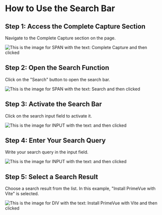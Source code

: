 

  # How to Use the Search Bar

## Step 1: Access the Complete Capture Section

Navigate to the Complete Capture section on the page.

![This is the image for SPAN with the text: Complete Capture and then clicked](/img/use_the_search_bar/step_1.png)

## Step 2: Open the Search Function

Click on the "Search" button to open the search bar.

![This is the image for SPAN with the text: Search and then clicked](/img/use_the_search_bar/step_2.png)

## Step 3: Activate the Search Bar

Click on the search input field to activate it.

![This is the image for INPUT with the text:  and then clicked](/img/use_the_search_bar/step_3.png)

## Step 4: Enter Your Search Query

Write your search query in the input field.

![This is the image for INPUT with the text:  and then clicked](/img/use_the_search_bar/step_4.png)

## Step 5: Select a Search Result

Choose a search result from the list. In this example, "Install PrimeVue with Vite" is selected.

![This is the image for DIV with the text: Install PrimeVue with Vite and then clicked](/img/use_the_search_bar/step_5.png)

  